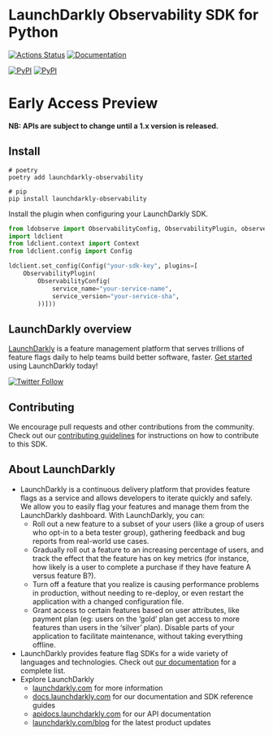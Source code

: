 LaunchDarkly Observability SDK for Python
===========================

[![Actions Status][pyplugin-sdk-ci-badge]][pyplugin-sdk-ci]
[![Documentation](https://img.shields.io/static/v1?label=GitHub+Pages&message=API+reference&color=00add8)][o11y-docs-link]

[![PyPI][pypi-version-badge]][pypi-link]
[![PyPI][pypi-versions-badge]][pypi-link]

# Early Access Preview️

**NB: APIs are subject to change until a 1.x version is released.**

## Install

```shell
# poetry
poetry add launchdarkly-observability

# pip
pip install launchdarkly-observability
```

Install the plugin when configuring your LaunchDarkly SDK.

```python
from ldobserve import ObservabilityConfig, ObservabilityPlugin, observe
import ldclient
from ldclient.context import Context
from ldclient.config import Config

ldclient.set_config(Config("your-sdk-key", plugins=[
    ObservabilityPlugin(
        ObservabilityConfig(
            service_name="your-service-name",
            service_version="your-service-sha",
        ))]))
```

LaunchDarkly overview
-------------------------
[LaunchDarkly](https://www.launchdarkly.com) is a feature management platform that serves trillions of feature flags daily to help teams build better software, faster. [Get started](https://docs.launchdarkly.com/home/getting-started) using LaunchDarkly today!

[![Twitter Follow](https://img.shields.io/twitter/follow/launchdarkly.svg?style=social&label=Follow&maxAge=2592000)](https://twitter.com/intent/follow?screen_name=launchdarkly)

## Contributing

We encourage pull requests and other contributions from the community. Check out our [contributing guidelines](CONTRIBUTING.md) for instructions on how to contribute to this SDK.

## About LaunchDarkly

* LaunchDarkly is a continuous delivery platform that provides feature flags as a service and allows developers to iterate quickly and safely. We allow you to easily flag your features and manage them from the LaunchDarkly dashboard.  With LaunchDarkly, you can:
    * Roll out a new feature to a subset of your users (like a group of users who opt-in to a beta tester group), gathering feedback and bug reports from real-world use cases.
    * Gradually roll out a feature to an increasing percentage of users, and track the effect that the feature has on key metrics (for instance, how likely is a user to complete a purchase if they have feature A versus feature B?).
    * Turn off a feature that you realize is causing performance problems in production, without needing to re-deploy, or even restart the application with a changed configuration file.
    * Grant access to certain features based on user attributes, like payment plan (eg: users on the ‘gold’ plan get access to more features than users in the ‘silver’ plan). Disable parts of your application to facilitate maintenance, without taking everything offline.
* LaunchDarkly provides feature flag SDKs for a wide variety of languages and technologies. Check out [our documentation](https://docs.launchdarkly.com/docs) for a complete list.
* Explore LaunchDarkly
    * [launchdarkly.com](https://www.launchdarkly.com/ "LaunchDarkly Main Website") for more information
    * [docs.launchdarkly.com](https://docs.launchdarkly.com/  "LaunchDarkly Documentation") for our documentation and SDK reference guides
    * [apidocs.launchdarkly.com](https://apidocs.launchdarkly.com/  "LaunchDarkly API Documentation") for our API documentation
    * [launchdarkly.com/blog](https://launchdarkly.com/blog/  "LaunchDarkly Blog Documentation") for the latest product updates

[pyplugin-sdk-ci-badge]: https://github.com/launchdarkly/observability-sdk/actions/workflows/python-plugin.yml/badge.svg
[pyplugin-sdk-ci]: https://github.com/launchdarkly/observability-sdk/actions/workflows/python-plugin.yml
[readthedocs-badge]: https://readthedocs.org/projects/launchdarkly-observability/badge/
[readthedocs-link]: https://launchdarkly-observability.readthedocs.io/en/latest/
[pypi-version-badge]: https://img.shields.io/pypi/v/launchdarkly-observability.svg?maxAge=2592000
[pypi-versions-badge]: https://img.shields.io/pypi/pyversions/launchdarkly-observability.svg
[pypi-link]: https://pypi.python.org/pypi/launchdarkly-observability
[o11y-docs-link]: https://launchdarkly.github.io/observability-sdk/sdk/@launchdarkly/observability-python/